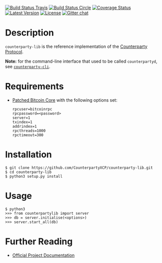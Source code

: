 [![Build Status Travis](https://travis-ci.org/CounterpartyXCP/counterparty-lib.svg?branch=develop)](https://travis-ci.org/CounterpartyXCP/counterparty-lib)
[![Build Status Circle](https://circleci.com/gh/CounterpartyXCP/counterparty-lib.svg?&style=shield)](https://circleci.com/gh/CounterpartyXCP/counterparty-lib)
[![Coverage Status](https://coveralls.io/repos/CounterpartyXCP/counterparty-lib/badge.png?branch=develop)](https://coveralls.io/r/CounterpartyXCP/counterparty-lib?branch=develop)
[![Latest Version](https://pypip.in/version/counterparty-lib/badge.svg)](https://pypi.python.org/pypi/counterparty-lib/)
[![License](https://pypip.in/license/counterparty-lib/badge.svg)](https://pypi.python.org/pypi/counterparty-lib/)
[![Gitter chat](https://badges.gitter.im/gitterHQ/gitter.png)](https://gitter.im/CounterpartyXCP/General)


# Description
`counterparty-lib` is the reference implementation of the [Counterparty Protocol](https://counterparty.io).

**Note:** for the command-line interface that used to be called `counterpartyd`, see [`counterparty-cli`](https://github.com/CounterpartyXCP/counterparty-cli).


# Requirements
* [Patched Bitcoin Core](https://github.com/btcdrak/bitcoin/releases) with the following options set:

	```
	rpcuser=bitcoinrpc
	rpcpassword=<password>
	server=1
	txindex=1
	addrindex=1
	rpcthreads=1000
	rpctimeout=300
	```


# Installation

```
$ git clone https://github.com/CounterpartyXCP/counterparty-lib.git
$ cd counterparty-lib
$ python3 setup.py install
```


# Usage

```
$ python3
>>> from counterpartylib import server
>>> db = server.initialise(<options>)
>>> server.start_all(db)
```


# Further Reading

* [Official Project Documentation](http://counterparty.io/docs/)
